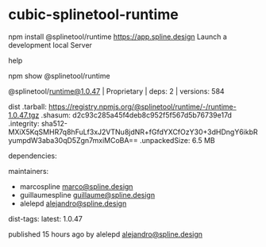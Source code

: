 # cubic-splinetool-runtime

npm install @splinetool/runtime
https://app.spline.design
Launch a development local Server 



help

npm show @splinetool/runtime
> 

@splinetool/runtime@1.0.47 | Proprietary | deps: 2 | versions: 584

dist
.tarball: https://registry.npmjs.org/@splinetool/runtime/-/runtime-1.0.47.tgz
.shasum: d2c93c285a45f4deb8c952f5f567d5b76739e17d
.integrity: sha512-MXiX5KqSMHR7q8hFuLf3xJ2VTNu8jdNR+fGfdYXCfOzY30+3dHDngY6ikbRyumpdW3aba30qD5Zgn7mxiMCoBA==
.unpackedSize: 6.5 MB

dependencies:

maintainers:
- marcospline <marco@spline.design>
- guillaumespline <guillaume@spline.design>
- alelepd <alejandro@spline.design>

dist-tags:
latest: 1.0.47

published 15 hours ago by alelepd <alejandro@spline.design>

